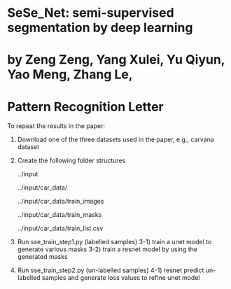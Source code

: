 # SeSe_Net: semi-supervised segmentation by deep learning 
# by Zeng Zeng, Yang Xulei, Yu Qiyun, Yao Meng, Zhang Le, 
# Pattern Recognition Letter


To repeat the results in the paper: 
  1) Download one of the three datasets used in the paper, e.g., carvana dataset 
  2) Create the following folder structures
  
     ../input
  
     ../input/car_data/
     
     ../input/car_data/train_images
     
     ../input/car_data/train_masks
     
     ../input/car_data/train_list.csv
  3) Run sse_train_step1.py (labelled samples) 
      3-1) train a unet model to generate various masks
      3-2) train a resnet model by using the generated masks
  4) Run sse_train_step2.py (un-labelled samples)
      4-1) resnet predict un-labelled samples and generate loss values to refine unet model 
      
   
